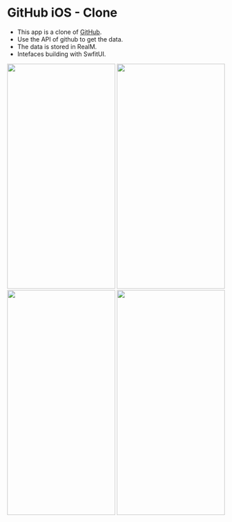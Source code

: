 # GitHub iOS - Clone

* This app is a clone of [GitHub](https://github.com). 
* Use the API of github to get the data.
* The data is stored in RealM.
* Intefaces building with SwfitUI.

<img src="https://user-images.githubusercontent.com/20673011/176742625-da047d0e-b9d1-46e6-b235-c1d9d87a252b.png" width="250" height="520" />
<img src="https://user-images.githubusercontent.com/20673011/178204957-0dc5cbce-afe8-4db9-80ce-339f2dc64119.png" width="250" height="520" />
<img src="https://user-images.githubusercontent.com/20673011/178204972-11f14a0d-c2fc-4d10-8d50-65a44bfe4003.png" width="250" height="520" />
<img src="https://user-images.githubusercontent.com/20673011/176742535-845406cd-09c8-4563-8488-fde4bf067901.png" width="250" height="520" />


